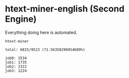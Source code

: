 # htext-miner-english (Second Engine)

Everything doing here is automated.

```
htext-miner

total: 6815/9523 (71.56358290454689%)

job0: 1534
job1: 1735
job2: 2322
job3: 1224
```